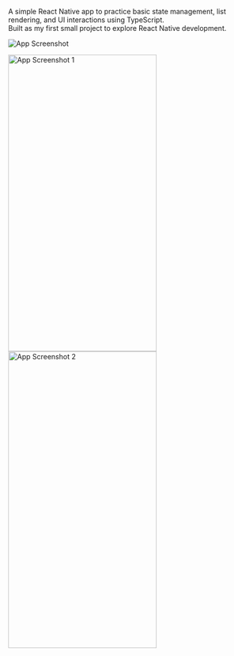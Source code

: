 A simple React Native app to practice basic state management, list rendering, and UI interactions using TypeScript.  
Built as my first small project to explore React Native development.

![App Screenshot](https://res.cloudinary.com/dfhbgzn9q/image/upload/v1752067809/rn1_spiq4c.png)

<img src="https://res.cloudinary.com/dfhbgzn9q/image/upload/v1752067809/rn1_spiq4c.png" alt="App Screenshot 1" width="300" height="600" />

<img src="https://res.cloudinary.com/dfhbgzn9q/image/upload/v1752067830/Screenshot_2025-07-09_185943_ntpdgd.png" alt="App Screenshot 2" width="300" height="600" />
